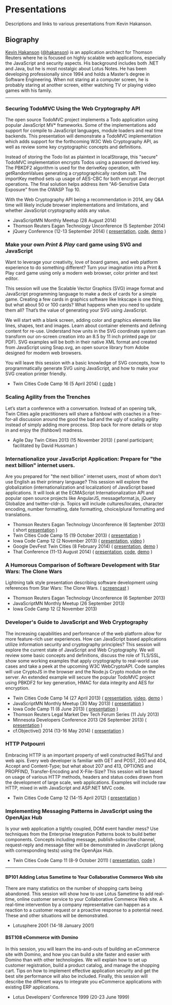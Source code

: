 Presentations
=============

Descriptions and links to various presentations from Kevin Hakanson.

## Biography

[Kevin Hakanson][17] ([@hakanson][1]) is an application architect for Thomson Reuters where he is focused on highly scalable web applications, especially the JavaScript and security aspects. His background includes both .NET and Java, but he is most nostalgic about Lotus Notes. He has been developing professionally since 1994 and holds a Master’s degree in Software Engineering. When not staring at a computer screen, he is probably staring at another screen, either watching TV or playing video games with his family.

---

### Securing TodoMVC Using the Web Cryptography API

The open source TodoMVC project implements a Todo application using popular JavaScript MV* frameworks. Some of the implementations add support for compile to JavaScript languages, module loaders and real time backends. This presentation will demonstrate a TodoMVC implementation which adds support for the forthcoming W3C Web Cryptography API, as well as review some key cryptographic concepts and definitions.

Instead of storing the Todo list as plaintext in localStorage, this "secure" TodoMVC implementation encrypts Todos using a password derived key. The PBKDF2 algorithm is used for the deriveKey operation, with getRandomValues generating a cryptographically random salt. The importKey method sets up usage of AES-CBC for both encrypt and decrypt operations. The final solution helps address item "A6-Sensitive Data Exposure" from the OWASP Top 10.

With the Web Cryptography API being a recommendation in 2014, any Q&A time will likely include browser implementations and limitations, and whether JavaScript cryptography adds any value.

* JavaScriptMN Monthly Meetup (28 August 2014)
* Thomson Reuters Eagan Technology Unconference (5 September 2014)
* jQuery Conference (12-13 September 2014) ( [presentation][26], [code][27], [demo][28] )
 
### Make your own *Print & Play* card game using SVG and JavaScript 

Want to leverage your creativity, love of board games, and web platform experience to do something different?  Turn your imagination into a Print & Play card game using only a modern web browser, color printer and text editor.

This session will use the Scalable Vector Graphics (SVG) image format and JavaScript programming language to make a deck of cards for a simple game.  Creating a few cards in graphics software like Inkscape is one thing, but what about 50 or 100 cards?  What happens when you need to update them all?  That’s the value of generating your SVG using JavaScript.

We will start with a blank screen, adding color and graphics elements like lines, shapes, text and images.  Learn about container elements and defining content for re-use.  Understand how units in the SVG coordinate system can transform our on-screen creation into an 8.5 by 11 inch printed page (or PDF). SVG examples will be both in their native XML format and created from JavaScript using Snap.svg, an open source library from Adobe designed for modern web browsers.

You will leave this session with a basic knowledge of SVG concepts, how to programmatically generate SVG using JavaScript, and how to make your SVG creation printer friendly.

* Twin Cities Code Camp 16 (5 April 2014) ( [code][21] )

### Scaling Agility from the Trenches

Let’s start a conference with a conversation. Instead of an opening talk, Twin Cities agile practitioners will share a fishbowl with coaches in a free-for-all discussion around the good the bad and the ugly of scaling agility instead of simply adding more process. Stop back for more details or stop in and enjoy the (fishbowl) madness.

* Agile Day Twin Cities 2013 (15 November 2013) ( panel participant; facilitated by David Hussman )
 
### Internationalize your JavaScript Application: Prepare for "the next billion" internet users.

Are you prepared for "the next billion" internet users, most of whom don't use English as their primary language?  This session will explore the globalization (internationalization and localization) of JavaScript based applications. It will look at the ECMAScript Internationalization API and popular open source projects like AngularJS, messageformat.js, jQuery Globalize and twitter-cldr-js.  Topics will include cultures/locales, character encoding, number formatting, date formatting, choice/plural formatting and translations.

* Thomson Reuters Eagan Technology Unconference (6 September 2013)  ( short [presentation][11] )
* Twin Cities Code Camp 15 (19 October 2013)  ( [presentation][14] )
* Iowa Code Camp 12 (2 November 2013)  ( [presentation][15], [video][16] )
* Google DevFest Twin Cities (8 February 2014) ( [presentation][19], [demo][20] )
* That Conference (11-13 August 2014) ( [presentation][23], [code][24], [demo][25] )
 
### A Humorous Comparison of Software Development with Star Wars: The Clone Wars
Lightning talk style presentation describing software development using references from Star Wars: The Clone Wars. ( [screencast][18] )

* Thomson Reuters Eagan Technology Unconference (6 September 2013)
* JavaScriptMN Monthly Meetup (26 September 2013)
* Iowa Code Camp 12 (2 November 2013)

### Developer's Guide to JavaScript and Web Cryptography

The increasing capabilities and performance of the web platform allow for more feature-rich user experiences. How can JavaScript based applications utilize information security and cryptography principles? This session will explore the current state of JavaScript and Web Cryptography. We will review some basic concepts and definitions, discuss the role of TLS/SSL, show some working examples that apply cryptography to real-world use cases and take a peek at the upcoming W3C WebCryptoAPI. Code samples will use CryptoJS in the browser and the Node.js Crypto module on the server.  An extended example will secure the popular TodoMVC project using PBKDF2 for key generation, HMAC for data integrity and AES for encryption.

* Twin Cities Code Camp 14 (27 April 2013) ( [presentation][7], [video][5], [demo][13] )
* JavaScriptMN Monthly Meetup (30 May 2013) ( [presentation][8] )
* Iowa Code Camp 11 (8 June 2013) ( [presentation][9] )
* Thomson Reuters Legal Market Dev Tech Forum Series (11 July 2013)
* Minnesota Developers Conference 2013 (26 September 2013) ( [presentation][10] )
* cf.Objective() 2014 (13-16 May 2014) ( [presentation][22] )

### HTTP Potpourri

Embracing HTTP is an important property of well constructed ReSTful and web apis. Every web developer is familiar with GET and POST, 200 and 404, Accept and Content-Type; but what about 207 and 413, OPTIONS and PROPFIND, Transfer-Encoding and X-File-Size? This session will be based on usage of various HTTP methods, headers and status codes drawn from the development of large scale, web applications. Examples will include raw HTTP, mixed in with JavaScript and ASP.NET MVC code.

* Twin Cities Code Camp 12 (14-15 April 2012) ( [presentation][6] )

### Implementing Messaging Patterns in JavaScript using the OpenAjax Hub

Is your web application a tightly coupled, DOM event handler mess?  Use techniques from the Enterprise Integration Patterns book to build better components.  Concepts including message, publish-subscribe channel, request-reply and message filter will be demonstrated in JavaScript (along with corresponding tests) using the OpenAjax Hub.

* Twin Cities Code Camp 11 (8-9 October 2011) ( [presentation][4], [code][12] )


---


#### BP101 Adding Lotus Sametime to Your Collaborative Commerce Web site

There are many statistics on the number of shopping carts being abandoned.  This session will show how to use Lotus Sametime to add real-time, online customer service to your Collaborative Commerce Web site.  A real-time intervention by a company representative can happen as a reaction to a customer request or a proactive response to a potential need.  These and other situations will be demonstrated.

* Lotusphere 2001 (14-18 January 2001)

#### BST108 eCommerce with Domino

In this session, you will learn the ins-and-outs of building an eCommerce site with Domino, and how you can build a site faster and easier with Domino than with other technologies.  We will explain how to set up customer registration, build a product catalog, and manage the shopping cart.  Tips on how to implement effective application security and get the best site performance will also be included.  Finally, this session will describe the different ways to integrate you eCommerce applications with existing ERP applications.

* Lotus Developers' Conference 1999 (20-23 June 1999)

[1]: https://twitter.com/hakanson
[2]: https://www.linkedin.com/in/kevinhakanson
[3]: http://stackoverflow.com/users/22514/kevin-hakanson
[4]: https://docs.google.com/presentation/d/1h95HJrrijsqNPvteAO4oo9NkcogfJWE4zS4MDUJJluo/pub?start=false&loop=false&delayms=3000
[5]: https://www.youtube.com/watch?v=iQ0PSR8xyGQ
[6]: https://docs.google.com/presentation/d/1hbUdAj1BrRVRgYK-_LR2cbG3M88HfFQwzhYFCxW-kqk/pub?start=false&loop=false&delayms=3000
[7]: https://docs.google.com/presentation/d/1Sx5ODjh_4lgfYgPNY3RqFzL4snvBbcGZ6byOn78K2ME/pub?start=false&loop=false&delayms=3000
[8]: https://docs.google.com/presentation/d/1ed8gcFiXtye9CTcbKkgoki8GM3Ix38Z00dcy_desKRE/pub?start=false&loop=false&delayms=3000
[9]: https://docs.google.com/presentation/d/1duucrW1Df5GgpzxUJp6RO-PminSYCDQKbSvHZYU4Uyw/pub?start=false&loop=false&delayms=3000
[10]: https://docs.google.com/presentation/d/1dpuhK96oyWndiiY9WLAFiEKFurIppv2mvS1WHVFbfqQ/pub?start=false&loop=false&delayms=3000
[11]: https://docs.google.com/presentation/d/18WgfvLWPFtaQaWcUS6LF4-NXFJX0dkEbFCqvG2k352I/pub?start=false&loop=false&delayms=3000
[12]: https://github.com/hakanson/tccc11
[13]: http://jswebcrypto.azurewebsites.net/demo.html#/
[14]: https://docs.google.com/presentation/d/1AbWHPOeNTL9w5nddBrRQ5f-3dJ1gp_JPtmHinLq9K80/pub?start=false&loop=false&delayms=3000
[15]: https://docs.google.com/presentation/d/1ZA8dp-SsXXqjKyFxsnVDrGcdoo0NaqE8dz-DCB8wA2M/pub?start=false&loop=false&delayms=3000
[16]: http://www.youtube.com/watch?v=h3p8cGOZ8CU
[17]: http://about.me/kevin.hakanson
[18]: http://youtu.be/nIS-XrNrv-0
[19]: https://docs.google.com/presentation/d/1MeQzuoyrPulLcyv_eOCoVrfHvs5tQATO0YLH2HyG-bg/pub?start=false&loop=false&delayms=3000
[20]: http://jsi18n.azurewebsites.net/demo.html
[21]: https://github.com/hakanson/tccc16
[22]: https://docs.google.com/presentation/d/1VC2yX5fEoXO2XTBpdGOMlZwFzuIu1A0PU2DpQ8fTxGs/pub?start=false&loop=false&delayms=3000
[23]: https://github.com/hakanson/jsi18n/blob/gh-pages/JavaScript%20Internationalization%20(That%20Conference).pdf
[24]: https://github.com/hakanson/jsi18n
[25]: http://hakanson.github.io/jsi18n/
[26]: https://docs.google.com/presentation/d/1lIMvkPXM2gsieAJ56aokX9QEKsEyTCHiHcJ8SjSU4DQ/pub?start=false&loop=false&delayms=3000
[27]: https://github.com/hakanson/todomvc-jquery-webcryptoapi
[28]: https://hakanson.github.io/todomvc-jquery-webcryptoapi/
